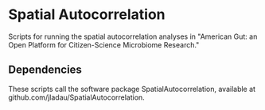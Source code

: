 # Spatial Autocorrelation

Scripts for running the spatial autocorrelation analyses in "American Gut: an Open Platform for Citizen-Science Microbiome Research."

Dependencies
------------

These scripts call the software package SpatialAutocorrelation, available at github.com/jladau/SpatialAutocorrelation.
